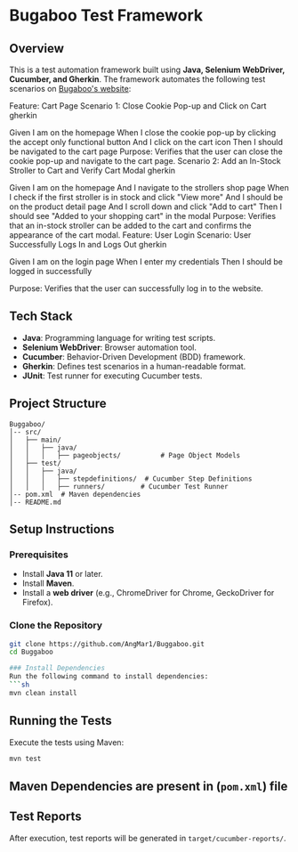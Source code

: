 # Bugaboo Test Framework

## Overview
This is a test automation framework built using **Java, Selenium WebDriver, Cucumber, and Gherkin**. The framework automates the following test scenarios on [Bugaboo's website](https://www.bugaboo.com/us-en):

Feature: Cart Page
Scenario 1: Close Cookie Pop-up and Click on Cart
gherkin

Given I am on the homepage
When I close the cookie pop-up by clicking the accept only functional button
And I click on the cart icon
Then I should be navigated to the cart page
Purpose: Verifies that the user can close the cookie pop-up and navigate to the cart page.
Scenario 2: Add an In-Stock Stroller to Cart and Verify Cart Modal
gherkin

Given I am on the homepage
And I navigate to the strollers shop page
When I check if the first stroller is in stock and click "View more"
And I should be on the product detail page
And I scroll down and click "Add to cart"
Then I should see "Added to your shopping cart" in the modal
Purpose: Verifies that an in-stock stroller can be added to the cart and confirms the appearance of the cart modal.
Feature: User Login
Scenario: User Successfully Logs In and Logs Out
gherkin

Given I am on the login page
When I enter my credentials
Then I should be logged in successfully

Purpose: Verifies that the user can successfully log in to the website.

## Tech Stack
- **Java**: Programming language for writing test scripts.
- **Selenium WebDriver**: Browser automation tool.
- **Cucumber**: Behavior-Driven Development (BDD) framework.
- **Gherkin**: Defines test scenarios in a human-readable format.
- **JUnit**: Test runner for executing Cucumber tests.

## Project Structure
```
Buggaboo/
│-- src/
│   ├── main/
│   │   ├── java/
│   │   │   ├── pageobjects/          # Page Object Models
│   ├── test/
│   │   ├── java/
│   │   │   ├── stepdefinitions/  # Cucumber Step Definitions
│   │   │   ├── runners/         # Cucumber Test Runner
│-- pom.xml  # Maven dependencies
│-- README.md
```

## Setup Instructions
### Prerequisites
- Install **Java 11** or later.
- Install **Maven**.
- Install a **web driver** (e.g., ChromeDriver for Chrome, GeckoDriver for Firefox).

### Clone the Repository
```sh
git clone https://github.com/AngMar1/Buggaboo.git
cd Buggaboo

### Install Dependencies
Run the following command to install dependencies:
```sh
mvn clean install
```

## Running the Tests
Execute the tests using Maven:
```sh
mvn test
```

## Maven Dependencies are present in (`pom.xml`) file 

## Test Reports
After execution, test reports will be generated in `target/cucumber-reports/`.



